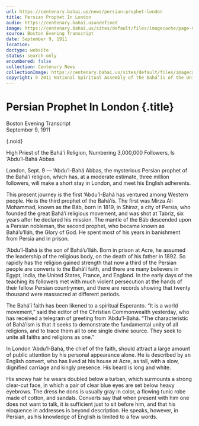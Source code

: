 ```yaml
---
url: https://centenary.bahai.us/news/persian-prophet-london
title: Persian Prophet In London
audio: https://centenary.bahai.usundefined
image: https://centenary.bahai.us/sites/default/files/imagecache/page-main-image/images/press_clippings/09-09-1911%2CBoston%20Evening%20Transcript%2CPersian%20Prophet%20in%20London.png
source: Boston Evening Transcript
date: September 9, 1911
location: 
doctype: website
status: search-only
encumbered: false
collection: Centenary News
collectionImage: https://centenary.bahai.us/sites/default/files/imagecache/theme-image/main_image/abdulbaha-overview-small_0.jpg
copyright: © 2011 National Spiritual Assembly of the Bahá’ís of the United States
---
```



# Persian Prophet In London {.title}

Boston Evening Transcript  
September 9, 1911  

{.noid}  



High Priest of the Bahá’í Religion, Numbering 3,000,000 Followers, Is ‘Abdu’l-Bahá Abbas

London, Sept. 9 — ‘Abdu’l-Bahá Abbas, the mysterious Persian prophet of the Bahá’í religion, which has, at a moderate estimate, three million followers, will make a short stay in London, and meet his English adherents.

This present journey is the first ‘Abdu’l-Bahá has ventured among Western people. He is the third prophet of the Bahá’ís. The first was Mirza Ali Mohammad, known as the Báb, born in 1819, in Shiraz, a city of Persia, who founded the great Bahá’í religious movement, and was shot at Tabriz, six years after he declared his mission. The mantle of the Báb descended upon a Persian nobleman, the second prophet, who became known as Bahá’u’lláh, the Glory of God. He spent most of his years in banishment from Persia and in prison.

‘Abdu’l-Bahá is the son of Bahá’u’lláh. Born in prison at Acre, he assumed the leadership of the religious body, on the death of his father in 1892. So rapidly has the religion gained strength that now a third of the Persian people are converts to the Bahá’í faith, and there are many believers in Egypt, India, the United States, France, and England. In the early days of the teaching its followers met with much violent persecution at the hands of their fellow Persian countrymen, and there are records showing that twenty thousand were massacred at different periods.

The Bahá’í faith has been likened to a spiritual Esperanto. “It is a world movement,” said the editor of the Christian Commonwealth yesterday, who has received a telegram of greeting from ‘Abdu’l-Bahá. “The characteristic of Bahá’ísm is that it seeks to demonstrate the fundamental unity of all religions, and to trace them all to one single divine source. They seek to unite all faiths and religions as one.”

In London ‘Abdu’l-Bahá, the chief of the faith, should attract a large amount of public attention by his personal appearance alone. He is described by an English convert, who has lived at his house at Acre, as tall, with a slow, dignified carriage and kingly presence. His beard is long and white.

His snowy hair he wears doubled below a turban, which surmounts a strong clear-cut face, in which a pair of clear blue eyes are set below heavy eyebrows. The dress he dons is usually gray in color, a flowing tunic robe made of cotton, and sandals. Converts say that when present with him one does not want to talk, it is sufficient just to sit before him, and that his eloquence in addresses is beyond description. He speaks, however, in Persian, as his knowledge of English is limited to a few words.